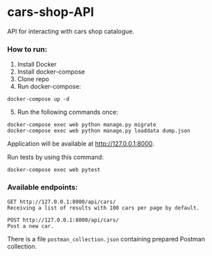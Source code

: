 # cars-shop-API

API for interacting with cars shop catalogue.

### How to run:

1. Install Docker
2. Install docker-compose
3. Clone repo
4. Run docker-compose:
```
docker-compose up -d
```
5. Run the following commands once:
```
docker-compose exec web python manage.py migrate
docker-compose exec web python manage.py loaddata dump.json
```

Application will be available at http://127.0.0.1:8000.

Run tests by using this command:
```
docker-compose exec web pytest
```

### Available endpoints:

    GET http://127.0.0.1:8000/api/cars/
    Receiving a list of results with 100 cars per page by default.

    POST http://127.0.0.1:8000/api/cars/
    Post a new car.


There is a file `postman_collection.json` containing prepared Postman collection.
